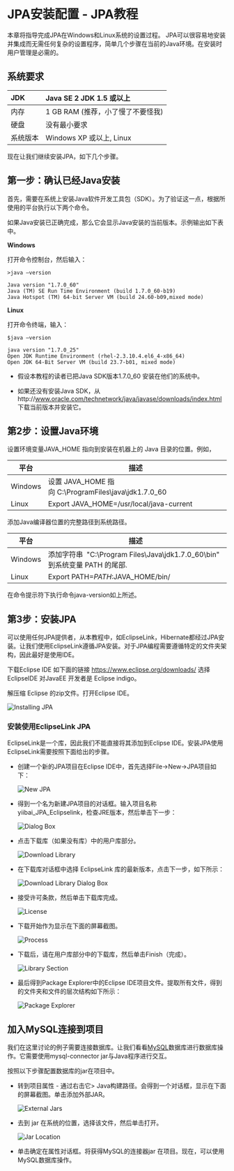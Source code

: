 # JPA安装配置 - JPA教程

本章将指导完成JPA在Windows和Linux系统的设置过程。 JPA可以很容易地安装并集成而无需任何复杂的设置程序，简单几个步骤在当前的Java环境。在安装时用户管理是必需的。

## 系统要求

| JDK | Java SE 2 JDK 1.5 或以上 |
|:--- |:--- |
| 内存 | 1 GB RAM (推荐，小了慢了不要怪我) |
| 硬盘 | 没有最小要求 |
| 系统版本 | Windows XP 或以上, Linux |

现在让我们继续安装JPA，如下几个步骤。

## 第一步：确认已经Java安装

首先，需要在系统上安装Java软件开发工具包（SDK）。为了验证这一点，根据所使用的平台执行以下两个命令。

如果Java安装已正确完成，那么它会显示Java安装的当前版本。示例输出如下表中。

**Windows**

打开命令控制台，然后输入：

```
>java –version
```

```
Java version "1.7.0_60"
Java (TM) SE Run Time Environment (build 1.7.0_60-b19)
Java Hotspot (TM) 64-bit Server VM (build 24.60-b09,mixed mode)
```

**Linux**

打开命令终端，输入：

```
$java –version
```

```
java version "1.7.0_25"
Open JDK Runtime Environment (rhel-2.3.10.4.el6_4-x86_64)
Open JDK 64-Bit Server VM (build 23.7-b01, mixed mode)
```

*   假设本教程的读者已把Java SDK版本1.7.0_60 安装在他们的系统中。

*   如果还没有安装Java SDK，从http://www.oracle.com/technetwork/java/javase/downloads/index.html 下载当前版本并安装它。

## 第2步：设置Java环境

设置环境变量JAVA_HOME 指向到安装在机器上的 Java 目录的位置。例如，

| 平台 | 描述 |
| --- | --- |
| Windows | 设置 JAVA_HOME 指向 C:\ProgramFiles\java\jdk1.7.0_60 |
| Linux | Export JAVA_HOME=/usr/local/java-current |

添加Java编译器位置的完整路径到系统路径。

| 平台 | 描述 |
| --- | --- |
| Windows | 添加字符串  "C:\Program Files\Java\jdk1.7.0_60\bin" 到系统变量 PATH 的尾部. |
| Linux | Export PATH=$PATH:$JAVA_HOME/bin/ |

在命令提示符下执行命令java-version如上所述。

## 第3步：安装JPA

可以使用任何JPA提供者，从本教程中，如EclipseLink，Hibernate都经过JPA安装。让我们使用EclipseLink遵循JPA安装。对于JPA编程需要遵循特定的文件夹架构，因此最好是使用IDE。

下载Eclipse IDE 如下面的链接 https://www.eclipse.org/downloads/ 选择 EclipseIDE 对JavaEE 开发者是 Eclipse indigo。

解压缩 Eclipse 的zip文件。打开Eclipse IDE。

![Installing JPA](../img/215TW4L-0.png)

### 安装使用EclipseLink JPA

EclipseLink是一个库，因此我们不能直接将其添加到Eclipse IDE。安装JPA使用EclipseLink需要按照下面给出的步骤。

*   创建一个新的JPA项目在Eclipse IDE中，首先选择File-&gt;New-&gt;JPA项目如下：

    ![New JPA](../img/215TT2O-1.png)
*   得到一个名为新建JPA项目的对话框。输入项目名称 yiibai_JPA_Eclipselink，检查JRE版本，然后单击下一步：

    ![Dialog Box](../img/215TU036-2.png)
*   点击下载库（如果没有库）中的用户库部分。

    ![Download Library](../img/215TVV1-3.png)
*   在下载库对话框中选择 EclipseLink 库的最新版本，点击下一步，如下所示：

    ![Download Library Dialog Box](../img/215TW1W-4.png)
*   接受许可条款，然后单击下载库完成。

    ![License](../img/215TR950-5.png)
*   下载开始作为显示在下面的屏幕截图。

    ![Process](../img/215TQ325-6.png)
*   下载后，请在用户库部分中的下载库，然后单击Finish（完成）。

    ![Library Section](../img/215TU3Q-7.png)
*   最后得到Package Explorer中的Eclipse IDE项目文件。提取所有文件，得到的文件夹和文件的层次结构如下所示：

    ![Package Explorer](../img/215TT009-8.png)

## 加入MySQL连接到项目

我们在这里讨论的例子需要连接数据库。让我们看看[MySQL](http://www.yiibai.com/mysql/)数据库进行数据库操作。它需要使用mysql-connector jar与Java程序进行交互。

按照以下步骤配置数据库的jar在项目中。

*   转到项目属性 - 通过右击它&gt; Java构建路径。会得到一个对话框，显示在下面的屏幕截图。单击添加外部JAR。

    ![External Jars](../img/215TQ629-9.png)
*   去到 jar 在系统的位置，选择该文件，然后单击打开。

    ![Jar Location](../img/215TT2K-10.png)
*   单击确定在属性对话框。将获得MySQL的连接器jar 在项目。现在，可以使用MySQL数据库操作。
